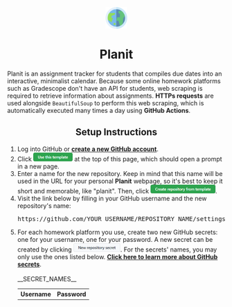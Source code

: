 <div align="center">
    <img src="src/resources/planit_logo.png" height="50px" />
    <h1>Planit</h1>
</div>

Planit is an assignment tracker for students that compiles due dates into an interactive, minimalist calendar. Because some online homework platforms such as Gradescope don't have an API for students, web scraping is required to retrieve information about assignments. **HTTPs requests** are used alongside `BeautifulSoup` to perform this web scraping, which is automatically executed many times a day using **GitHub Actions**.

<div align="center">
    <h2>Setup Instructions</h2>
</div>

<ol>
    <li>
        Log into GitHub or <a href="https://github.com/join"><b>create a new GitHub account</b></a>.
    </li>
    <li>
        Click <a href="#"><img src="docs/use_this_template.png" height="20px" /></a> at the top of this page, which should open a prompt in a new page.
    </li>
    <li>
        Enter a name for the new repository. Keep in mind that this name will be used in the URL for your personal <b>Planit</b> webpage, so it's best to keep it short and memorable, like "planit". Then, click <a href="#"><img src="docs/create_repo_from_template.png" height="20px" /></a>.
    </li>
    <li>
        Visit the link below by filling in your GitHub username and the new repository's name:
        <pre>https://github.com/YOUR_USERNAME/REPOSITORY_NAME/settings/secrets/actions</pre>
    </li>
    <li>
        For each homework platform you use, create two new GitHub secrets: one for your username, one for your password. 
        A new secret can be created by clicking <a href="#"><img src="docs/new_repo_secret.png" height="20px" /></a>. 
        For the secrets' names, you may only use the ones listed below. 
        <a href="https://docs.github.com/en/actions/security-guides/encrypted-secrets"><b>Click here to learn more about GitHub secrets</b></a>.
        <br><br>
        <table align="center">
            <tr><th align="center">Username</th><th align="center">Password</th></tr>
            __SECRET_NAMES__
        </table>
    </li>
</ol>
